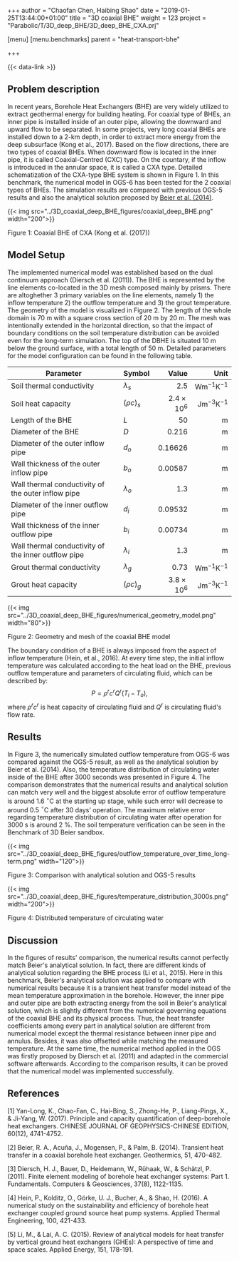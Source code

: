 +++
author = "Chaofan Chen, Haibing Shao"
date = "2019-01-25T13:44:00+01:00"
title = "3D coaxial BHE"
weight = 123
project = "Parabolic/T/3D_deep_BHE/3D_deep_BHE_CXA.prj"

[menu]
  [menu.benchmarks]
    parent = "heat-transport-bhe"

+++

{{< data-link >}}

## Problem description

In recent years, Borehole Heat Exchangers (BHE) are very widely utilized to extract geothermal energy for building heating. For coaxial type of BHEs, an inner pipe is installed inside of an outer pipe, allowing the downward and upward flow to be separated. In some projects, very long coaxial BHEs are installed down to a 2-km depth, in order to extract more energy from the deep subsurface (Kong et al., 2017). Based on the flow directions, there are two types of coaxial BHEs. When downward flow is located in the inner pipe, it is called Coaxial-Centred (CXC) type. On the countary, if the inflow is introduced in the annular space, it is called a CXA type. Detailed schematization of the CXA-type BHE system is shown in Figure 1. In this benchmark, the numerical model in OGS-6 has been tested for the 2 coaxial types of BHEs. The simulation results are compared with previous OGS-5 results and also the analytical solution proposed by [Beier et al. (2014)](../Analytical_coaxial_BHE.zip).

{{< img src="../3D_coaxial_deep_BHE_figures/coaxial_deep_BHE.png" width="200">}}

Figure 1: Coaxial BHE of CXA (Kong et al. (2017))

## Model Setup

The implemented numerical model was established based on the dual continuum approach (Diersch et al. (2011)). The BHE is represented by the line elements co-located in the 3D mesh composed mainly by prisms. There are altoghether 3 primary variables on the line elements, namely 1) the inflow temperature 2) the outflow temperature and 3) the grout temperature. The geometry of the model is visualized in Figure 2. The length of the whole domain is 70 m with a square cross section of 20 m by 20 m. The mesh was intentionally extended in the horizontal direction, so that the impact of boundary conditions on the soil temperature distribution can be avoided even for the long-term simulation. The top of the DBHE is situated 10 m below the ground surface, with a total length of 50 m. Detailed parameters for the model configuration can be found in the following table.

| Parameter                                          | Symbol            |  Value              | Unit                        |
| -------------------------------------------------- |:------------------| -------------------:| --------------------------: |
| Soil thermal conductivity                          | $\lambda_{s}$     | 2.5                 | $\mathrm{W m^{-1} K^{-1}}$  |
| Soil heat capacity                                 | $(\rho c)_{s}$    | $2.4\times10^{6}$   | $\mathrm{Jm^{-3}K^{-1}}$    |
| Length of the BHE                                  | $L$               | 50                  | $\mathrm{m}$                |
| Diameter of the BHE                                | $D$               | 0.216               | $\mathrm{m}$                |
| Diameter of the outer inflow pipe                  | $d_o$             | 0.16626             | $\mathrm{m}$                |
| Wall thickness of the outer inflow pipe            | $b_o$             | 0.00587             | $\mathrm{m}$                |
| Wall thermal conductivity of the outer inflow pipe | $\lambda_{o}$     | 1.3                 | $\mathrm{m}$                |
| Diameter of the inner outflow pipe                 | $d_i$             | 0.09532             | $\mathrm{m}$                |
| Wall thickness of the inner outflow pipe           | $b_i$             | 0.00734             | $\mathrm{m}$                |
| Wall thermal conductivity of the inner outflow pipe| $\lambda_{i}$     | 1.3                 | $\mathrm{m}$                |
| Grout thermal conductivity                         | $\lambda_{g}$     | 0.73                | $\mathrm{W m^{-1} K^{-1}}$  |
| Grout heat capacity                                | $(\rho c)_{g}$    | $3.8\times10^{6}$   | $\mathrm{Jm^{-3}K^{-1}}$    |

{{< img src="../3D_coaxial_deep_BHE_figures/numerical_geometry_model.png" width="80">}}

Figure 2: Geometry and mesh of the coaxial BHE model

The boundary condition of a BHE is always imposed from the aspect of inflow temperature (Hein, et al., 2016). At every time step, the initial inflow temperature was calculated according to the heat load on the BHE, previous outflow temperature and parameters of circulating fluid, which can be described by:
$$
\begin{equation}
P = \rho^r c^r Q^r(T_i - T_o),
\end{equation}
$$
where $\rho^r c^r$ is heat capacity of circulating fluid and $Q^r$ is circulating fluid's flow rate.

## Results

In Figure 3, the numerically simulated outflow temperature from OGS-6 was compared against the OGS-5 result, as well as the analytical solution by Beier et al. (2014). Also, the temperature distribution of circulating water inside of the BHE after 3000 seconds was presented in Figure 4. The comparison demonstrates that the numerical results and analytical solution can match very well and the biggest absolute error of outflow temperature is around 1.6 $^{\circ}$C at the starting up stage, while such error will decrease to around 0.5 $^{\circ}$C after 30 days' operation. The maximum relative error regarding temperature distribution of circulating water after operation for 3000 s is around 2 \%. The soil temperature verification can be seen in the Benchmark of 3D Beier sandbox.

{{< img src="../3D_coaxial_deep_BHE_figures/outflow_temperature_over_time_long-term.png" width="120">}}

Figure 3: Comparison with analytical solution and OGS-5 results

{{< img src="../3D_coaxial_deep_BHE_figures/temperature_distribution_3000s.png" width="200">}}

Figure 4: Distributed temperature of circulating water

## Discussion

In the figures of results' comparison, the numerical results cannot perfectly match Beier's analytical solution. In fact, there are different kinds of analytical solution regarding the BHE process (Li et al., 2015). Here in this benchmark, Beier's analytical solution was applied to compare with numerical results because it is a transient heat transfer model instead of the mean temperature approximation in the borehole. However, the inner pipe and outer pipe are both extracting energy from the soil in Beier's analytical solution, which is slightly different from the numerical governing equations of the coaxial BHE and its physical process. Thus, the heat transfer coefficients among every part in analytical solution are different from numerical model except the thermal resistance between inner pipe and annulus. Besides, it was also offsetted while matching the measured temperature. At the same time, the numerical method applied in the OGS was firstly proposed by Diersch et al. (2011) and adapted in the commercial software afterwards. According to the comparison results, it can be proved that the numerical model was implemented successfully.

## References

[1] Yan-Long, K., Chao-Fan, C., Hai-Bing, S., Zhong-He, P., Liang-Pings, X., & Ji-Yang, W. (2017). Principle and capacity quantification of deep-borehole heat exchangers. CHINESE JOURNAL OF GEOPHYSICS-CHINESE EDITION, 60(12), 4741-4752.

[2] Beier, R. A., Acuña, J., Mogensen, P., & Palm, B. (2014). Transient heat transfer in a coaxial borehole heat exchanger. Geothermics, 51, 470-482.

[3] Diersch, H. J., Bauer, D., Heidemann, W., Rühaak, W., & Schätzl, P. (2011). Finite element modeling of borehole heat exchanger systems: Part 1. Fundamentals. Computers & Geosciences, 37(8), 1122-1135.

[4] Hein, P., Kolditz, O., Görke, U. J., Bucher, A., & Shao, H. (2016). A numerical study on the sustainability and efficiency of borehole heat exchanger coupled ground source heat pump systems. Applied Thermal Engineering, 100, 421-433.

[5] Li, M., & Lai, A. C. (2015). Review of analytical models for heat transfer by vertical ground heat exchangers (GHEs): A perspective of time and space scales. Applied Energy, 151, 178-191.
